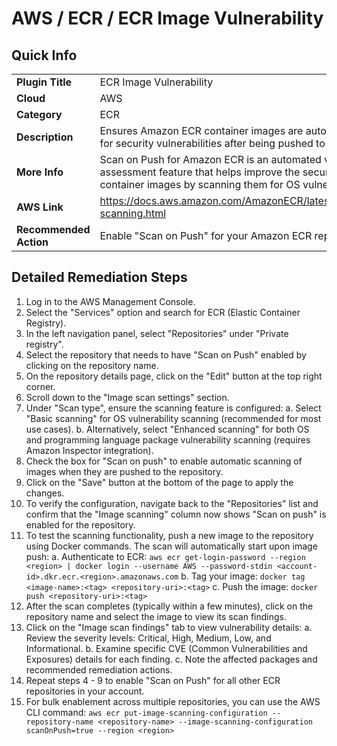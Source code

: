# AWS / ECR / ECR Image Vulnerability

## Quick Info

| | |
|-|-|
| **Plugin Title** | ECR Image Vulnerability |
| **Cloud** | AWS |
| **Category** | ECR |
| **Description** | Ensures Amazon ECR container images are automatically scanned for security vulnerabilities after being pushed to a repository |
| **More Info** | Scan on Push for Amazon ECR is an automated vulnerability assessment feature that helps improve the security of ECR container images by scanning them for OS vulnerabilities. |
| **AWS Link** | https://docs.aws.amazon.com/AmazonECR/latest/userguide/image-scanning.html |
| **Recommended Action** | Enable "Scan on Push" for your Amazon ECR repositories. |

## Detailed Remediation Steps
1. Log in to the AWS Management Console.
2. Select the "Services" option and search for ECR (Elastic Container Registry).
3. In the left navigation panel, select "Repositories" under "Private registry".
4. Select the repository that needs to have "Scan on Push" enabled by clicking on the repository name.
5. On the repository details page, click on the "Edit" button at the top right corner.
6. Scroll down to the "Image scan settings" section.
7. Under "Scan type", ensure the scanning feature is configured:
   a. Select "Basic scanning" for OS vulnerability scanning (recommended for most use cases).
   b. Alternatively, select "Enhanced scanning" for both OS and programming language package vulnerability scanning (requires Amazon Inspector integration).
8. Check the box for "Scan on push" to enable automatic scanning of images when they are pushed to the repository.
9. Click on the "Save" button at the bottom of the page to apply the changes.
10. To verify the configuration, navigate back to the "Repositories" list and confirm that the "Image scanning" column now shows "Scan on push" is enabled for the repository.
11. To test the scanning functionality, push a new image to the repository using Docker commands. The scan will automatically start upon image push:
   a. Authenticate to ECR: `aws ecr get-login-password --region <region> | docker login --username AWS --password-stdin <account-id>.dkr.ecr.<region>.amazonaws.com`
   b. Tag your image: `docker tag <image-name>:<tag> <repository-uri>:<tag>`
   c. Push the image: `docker push <repository-uri>:<tag>`
12. After the scan completes (typically within a few minutes), click on the repository name and select the image to view its scan findings.
13. Click on the "Image scan findings" tab to view vulnerability details:
   a. Review the severity levels: Critical, High, Medium, Low, and Informational.
   b. Examine specific CVE (Common Vulnerabilities and Exposures) details for each finding.
   c. Note the affected packages and recommended remediation actions.
14. Repeat steps 4 - 9 to enable "Scan on Push" for all other ECR repositories in your account.
15. For bulk enablement across multiple repositories, you can use the AWS CLI command:
   `aws ecr put-image-scanning-configuration --repository-name <repository-name> --image-scanning-configuration scanOnPush=true --region <region>`
